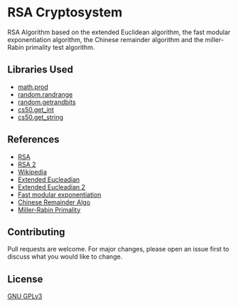 # RSA Cryptosystem

RSA Algorithm based on the extended Euclidean algorithm, the fast modular exponentiation algorithm, the Chinese remainder algorithm and the miller-Rabin primality test algorithm.

## Libraries Used
- [math.prod](https://docs.python.org/3/library/math.html)
- [random.randrange](https://docs.python.org/3/library/random.html)
- [random.getrandbits](https://docs.python.org/3/library/random.html)
- [cs50.get_int](https://github.com/cs50/python-cs50)
- [cs50.get_string](https://github.com/cs50/python-cs50)

## References
- [RSA](https://www.geeksforgeeks.org/rsa-algorithm-cryptography/)
- [RSA 2](https://www.di-mgt.com.au/rsa_alg.html#notespractical)
- [Wikipedia](https://en.wikipedia.org/wiki/RSA_(cryptosystem))
- [Extended Eucleadian](http://www-math.ucdenver.edu/~wcherowi/courses/m5410/exeucalg.html)
- [Extended Eucleadian 2](https://www.geeksforgeeks.org/euclidean-algorithms-basic-and-extended/)
- [Fast modular exponentiation](https://observablehq.com/@beardofdoom/fast-modular-exponentiation)
- [Chinese Remainder Algo](https://www.geeksforgeeks.org/chinese-remainder-theorem-set-1-introduction/)
- [Miller-Rabin Primality](https://crypto.stanford.edu/pbc/notes/numbertheory/millerrabin.html)

## Contributing
Pull requests are welcome. For major changes, please open an issue first to discuss what you would like to change.

## License
[GNU GPLv3](https://choosealicense.com/licenses/gpl-3.0/)